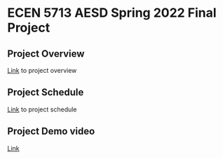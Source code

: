 # ECEN 5713 AESD Spring 2022 Final Project

## Project Overview
[Link](https://github.com/cu-ecen-aeld/final-project-vishalraj3112/wiki/Project-Overview) to project overview

## Project Schedule
[Link](https://github.com/cu-ecen-aeld/final-project-vishalraj3112/wiki/Project-Schedule) to project schedule

## Project Demo video
[Link](https://github.com/cu-ecen-aeld/final-project-Anshul-99/wiki/Anshul's-Final-Project-Video)
